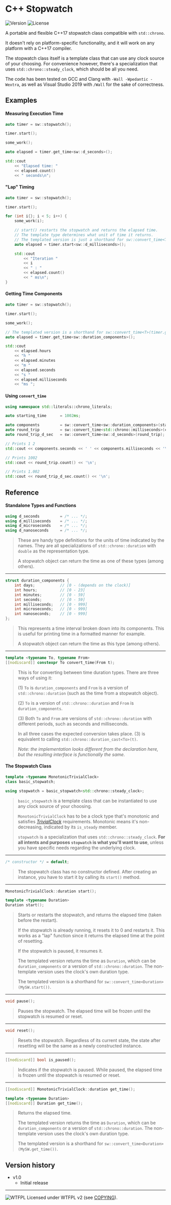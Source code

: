 # C++ Stopwatch
![Version](https://img.shields.io/badge/Version-1.0-green.svg) ![License](https://img.shields.io/badge/License-WTFPL%20v2-blue.svg)

A portable and flexible C++17 stopwatch class compatible with `std::chrono`.

It doesn't rely on platform-specific functionality, and it will work on any platform with a C++17 compiler.

The stopwatch class itself is a template class that can use any clock source of your choosing. For convenience however, there's a specialization that uses `std::chrono::steady_clock`, which should be all you need.

The code has been tested on GCC and Clang with `-Wall -Wpedantic -Wextra`, as well as Visual Studio 2019 with `/Wall` for the sake of correctness.


## Examples


#### Measuring Execution Time

```cpp
auto timer = sw::stopwatch();

timer.start();

some_work();

auto elapsed = timer.get_time<sw::d_seconds>();

std::cout
    << "Elapsed time: "
    << elapsed.count()
    << " seconds\n";
```

#### "Lap" Timing

```cpp
auto timer = sw::stopwatch();

timer.start();

for (int i{}; i < 5; i++) {
    some_work(i);

    // start() restarts the stopwatch and returns the elapsed time.
    // The template type determines what unit of time it returns.
    // The templated version is just a shorthand for sw::convert_time<T>(timer.start())
    auto elapsed = timer.start<sw::d_milliseconds>();

    std::cout
        << "Iteration "
        << i
        << " : "
        << elapsed.count()
        << " ms\n";
}
```

#### Getting Time Components

```cpp
auto timer = sw::stopwatch();

timer.start();

some_work();

// The templated version is a shorthand for sw::convert_time<T>(timer.get_time())
auto elapsed = timer.get_time<sw::duration_components>();

std::cout
    << elapsed.hours
    << "h "
    << elapsed.minutes
    << "m "
    << elapsed.seconds
    << "s "
    << elapsed.milliseconds
    << "ms ";
```

#### Using `convert_time`

```cpp
using namespace std::literals::chrono_literals;

auto starting_time      = 1002ms;

auto components         = sw::convert_time<sw::duration_components>(starting_time);
auto round_trip         = sw::convert_time<std::chrono::milliseconds>(components);
auto round_trip_d_sec   = sw::convert_time<sw::d_seconds>(round_trip);

// Prints 1 2
std::cout << components.seconds << ' ' << components.milliseconds << '\n';

// Prints 1002
std::cout << round_trip.count() << '\n';

// Prints 1.002
std::cout << round_trip_d_sec.count() << '\n';
```


## Reference


#### Standalone Types and Functions
```cpp
using d_seconds         = /* ... */;
using d_milliseconds    = /* ... */;
using d_microseconds    = /* ... */;
using d_nanoseconds     = /* ... */;
```
> These are handy type definitions for the units of time indicated by the names. They are all specializations of `std::chrono::duration` with `double` as the representation type.
> 
> A stopwatch object can return the time as one of these types (among others).

___
```cpp
struct duration_components {
    int days;           // [0 - (depends on the clock)]
    int hours;          // [0 - 23]
    int minutes;        // [0 - 59]
    int seconds;        // [0 - 59]
    int milliseconds;   // [0 - 999]
    int microseconds;   // [0 - 999]
    int nanoseconds;    // [0 - 999]
};
```
> This represents a time interval broken down into its components. This is useful for printing time in a formatted manner for example.
> 
> A stopwatch object can return the time as this type (among others).

___
```cpp
template <typename To, typename From>
[[nodiscard]] constexpr To convert_time(From t);
```
> This is for converting between time duration types. There are three ways of using it:
> 
> (1) `To` is `duration_components` and `From` is a version of `std::chrono::duration` (such as the time from a stopwatch object).
> 
> (2) `To` is a version of `std::chrono::duration` and `From` is `duration_components`.
> 
> (3) Both `To` and `From` are versions of `std::chrono::duration` with different periods, such as seconds and milliseconds.
> 
> In all three cases the expected conversion takes place. (3) is equivalent to calling `std::chrono::duration_cast<To>(t)`.
> 
> *Note: the implementation looks different from the declaration here, but the resulting interface is functionally the same.*

#### The Stopwatch Class
```cpp
template <typename MonotonicTrivialClock>
class basic_stopwatch;

using stopwatch = basic_stopwatch<std::chrono::steady_clock>;
```
> `basic_stopwatch` is a template class that can be instantiated to use any clock source of your choosing.
> 
> `MonotonicTrivialClock` has to be a clock type that's monotonic and satisfies [*TrivialClock*](https://en.cppreference.com/w/cpp/named_req/TrivialClock) requirements. Monotonic means it's non-decreasing, indicated by its `is_steady` member.
> 
> `stopwatch` is a specialization that uses `std::chrono::steady_clock`. **For all intents and purposes `stopwatch` is what you'll want to use**, unless you have specific needs regarding the underlying clock.

___
```cpp
/* constructor */ = default;
```
> The stopwatch class has no constructor defined. After creating an instance, you have to start it by calling its `start()` method.

___
```cpp
MonotonicTrivialClock::duration start();

template <typename Duration>
Duration start();
```
> Starts or restarts the stopwatch, and returns the elapsed time (taken before the restart).
> 
> If the stopwatch is already running, it resets it to 0 and restarts it. This works as a "lap" function since it returns the elapsed time at the point of resetting.
> 
> If the stopwatch is paused, it resumes it.
> 
> The templated version returns the time as `Duration`, which can be `duration_components` or a version of `std::chrono::duration`. The non-template version uses the clock's own duration type.
> 
> The templated version is a shorthand for `sw::convert_time<Duration>(MySW.start())`.

___
```cpp
void pause();
```
> Pauses the stopwatch. The elapsed time will be frozen until the stopwatch is resumed or reset.

___
```cpp
void reset();
```
> Resets the stopwatch. Regardless of its current state, the state after resetting will be the same as a newly constructed instance.

___
```cpp
[[nodiscard]] bool is_paused();
```
> Indicates if the stopwatch is paused. While paused, the elapsed time is frozen until the stopwatch is resumed or reset.

___
```cpp
[[nodiscard]] MonotonicTrivialClock::duration get_time();

template <typename Duration>
[[nodiscard]] Duration get_time();
```
> Returns the elapsed time.
> 
> The templated version returns the time as `Duration`, which can be `duration_components` or a version of `std::chrono::duration`. The non-template version uses the clock's own duration type.
> 
> The templated version is a shorthand for `sw::convert_time<Duration>(MySW.get_time())`.


## Version history


* v1.0
  * Initial release

_____________________
![WTFPL](http://www.wtfpl.net/wp-content/uploads/2012/12/wtfpl-badge-2.png) Licensed under WTFPL v2 (see [COPYING](COPYING)).